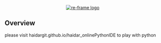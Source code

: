 

<p align="center"><a href="https://www.python.org/" target="_blank" rel="noopener noreferrer"><img src="https://www.python.org/static/img/python-logo.png" alt="re-frame logo"></a></p>


## Overview

please visit haidargit.github.io/haidar_onlinePythonIDE to play with python
